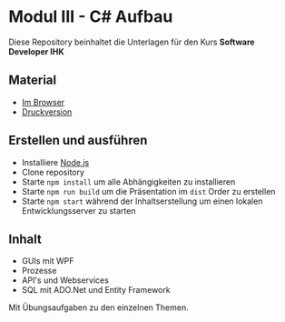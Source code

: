 # Modul III - C# Aufbau

Diese Repository beinhaltet die Unterlagen für den Kurs **Software Developer IHK**

## Material

* [Im Browser](https://ablersch.github.io/software-developer-ihk-modul-3)
* [Druckversion](https://ablersch.github.io/software-developer-ihk-modul-3?print-pdf)

## Erstellen und ausführen

* Installiere [Node.js](https://nodejs.org/en/)
* Clone repository
* Starte `npm install` um alle Abhängigkeiten zu installieren
* Starte `npm run build` um die Präsentation im `dist` Order zu erstellen
* Starte `npm start` während der Inhaltserstellung um einen lokalen Entwicklungsserver zu starten

## Inhalt

* GUIs mit WPF
* Prozesse
* API's und Webservices
* SQL mit ADO.Net und Entity Framework

Mit Übungsaufgaben zu den einzelnen Themen.

